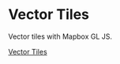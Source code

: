 # Vector Tiles
Vector tiles with Mapbox GL JS.

[Vector Tiles](https://cbrule.github.io/otherprojects/GLJS/)
